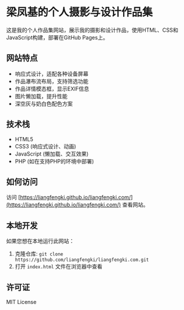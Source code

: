 # 梁凤基的个人摄影与设计作品集

这是我的个人作品集网站，展示我的摄影和设计作品，使用HTML、CSS和JavaScript构建，部署在GitHub Pages上。

## 网站特点

- 响应式设计，适配各种设备屏幕
- 作品瀑布流布局，支持筛选功能
- 作品详情模态框，显示EXIF信息
- 图片懒加载，提升性能
- 深空灰与奶白色配色方案

## 技术栈

- HTML5
- CSS3 (响应式设计、动画)
- JavaScript (懒加载、交互效果)
- PHP (如在支持PHP的环境中部署)

## 如何访问

访问 [https://liangfengki.github.io/liangfengki.com/](https://liangfengki.github.io/liangfengki.com/) 查看网站。

## 本地开发

如果您想在本地运行此网站：

1. 克隆仓库: `git clone https://github.com/liangfengki/liangfengki.com.git`
2. 打开 `index.html` 文件在浏览器中查看

## 许可证

MIT License 